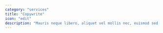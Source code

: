 ```yaml
---
category: "services"
title: "Copywrite"
icon: "edit"
description: "Mauris neque libero, aliquet vel mollis nec, euismod sed tellus. Mauris convallis dictum elit id volutpat."
---
```


